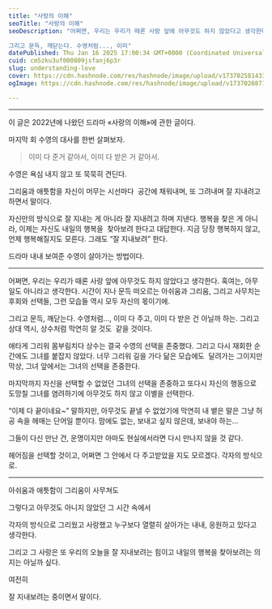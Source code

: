 ```yaml
---
title: "사랑의 이해"
seoTitle: "사랑의 이해"
seoDescription: "어쩌면, 우리는 우리가 때론 사랑 앞에 아무것도 하지 않았다고 생각한다. 혹여는, 아무 일도 아니라고 생각한다. 시간이 지나 문득 떠오르는 아쉬움과 그리움, 그리고 사무치는 후회와 선택들, 그런 모습들 역시 모두 자신의 몫이기에.

그리고 문득, 깨닫는다. 수영처럼..., 이미"
datePublished: Thu Jan 16 2025 17:00:34 GMT+0000 (Coordinated Universal Time)
cuid: cm5zku3uf000809jsfanj6p3r
slug: understanding-love
cover: https://cdn.hashnode.com/res/hashnode/image/upload/v1737025814331/3258ec8c-aec7-498d-9472-03d67ddb87bb.jpeg
ogImage: https://cdn.hashnode.com/res/hashnode/image/upload/v1737026871950/a7f82e4d-f903-4a0f-943e-f4575b9373ba.jpeg

---
```


---

이 글은 2022년에 나왔던 드라마 «사랑의 이해»에 관한 글이다.

마지막 회 수영의 대사를 한번 살펴보자.

> 이미 다 준거 같아서, 이미 다 받은 거 같아서.

수영은 욕심 내지 않고 또 묵묵히 견딘다.

그리움과 애틋함을 자신이 머무는 시선마다  공간에 채워내며, 또 그려내며 잘 지내려고 하면서 말이다.

자신만의 방식으로 잘 지내는 게 아니라 잘 지내려고 하며 지낸다. 행복을 찾은 게 아니라, 이제는 자신도 내일의 행복을  찾아보려 한다고 대답한다. 지금 당장 행복하지 않고, 언제 행복해질지도 모른다. 그래도 “잘 지내보려” 한다.

드라마 내내 보여준 수영이 살아가는 방법이다.

---

어쩌면, 우리는 우리가 때론 사랑 앞에 아무것도 하지 않았다고 생각한다. 혹여는, 아무 일도 아니라고 생각한다. 시간이 지나 문득 떠오르는 아쉬움과 그리움, 그리고 사무치는 후회와 선택들, 그런 모습들 역시 모두 자신의 몫이기에.

그리고 문득, 깨닫는다. 수영처럼..., 이미 다 주고, 이미 다 받은 건 아닐까 하는. 그리고 상대 역시, 상수처럼 막연히 알 것도  같을 것이다.

애타게 그리워 몸부림치다 상수는 결국 수영의 선택을 존중했다. 그리고 다시 재회한 순간에도 그녀를 붙잡지 않았다. 너무 그리워 길을 가다 닮은 모습에도  달려가는 그이지만 막상, 그녀 앞에서는 그녀의 선택을 존중한다.

마지막까지 자신을 선택할 수 없었던 그녀의 선택을 존중하고 또다시 자신의 행동으로 도망칠 그녀를 염려하기에 아무것도 하지 않고 이별을 선택한다.

“이제 다 끝이네요~” 말하지만, 아무것도 끝낼 수 없었기에 막연히 내 뱉은 말은 그냥 허공 속을 헤매는 단어일 뿐이다. 맘에도 없는, 보내고 싶지 않은데, 보내야 하는…

그들이 다신 만난 건, 운명이지만 아마도 현실에서라면 다시 만나지 않을 것 같다.

헤어짐을 선택할 것이고, 어쩌면 그 안에서 다 주고받았을 지도 모르겠다. 각자의 방식으로.

---

아쉬움과 애틋함이 그리움이 사무쳐도

그렇다고 아무것도 아니지 않았던 그 시간 속에서

각자의 방식으로 그리웠고 사랑했고 누구보다 열렬히 살아가는 내내, 응원하고 있다고 생각한다.

​그리고 그 사랑은 또 우리의 오늘을 잘 지내보려는 힘이고 내일의 행복을 찾아보려는 의지는 아닐까 싶다.

여전히

잘 지내보려는 중이면서 말이다.